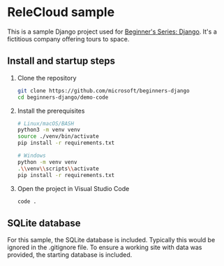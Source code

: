 # ReleCloud sample

This is a sample Django project used for [Beginner's Series: Django](https://aka.ms/BeginnersSeriesDjango). It's a fictitious company offering tours to space.

## Install and startup steps

1. Clone the repository

    ```bash
    git clone https://github.com/microsoft/beginners-django
    cd beginners-django/demo-code
    ```

1. Install the prerequisites

    ```bash
    # Linux/macOS/BASH
    python3 -m venv venv
    source ./venv/bin/activate
    pip install -r requirements.txt

    # Windows
    python -m venv venv
    .\\venv\\scripts\\activate
    pip install -r requirements.txt
    ```

1. Open the project in Visual Studio Code

    ```bash
    code .
    ```

## SQLite database

For this sample, the SQLite database is included. Typically this would be ignored in the .gitignore file. To ensure a working site with data was provided, the starting database is included.
